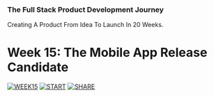 ### The Full Stack Product Development Journey
Creating A Product From Idea To Launch In 20 Weeks.

# Week 15: The Mobile App Release Candidate
[![WEEK15](https://img.shields.io/badge/Week_15-UPCOMING-999999.svg)]()
[![START](https://img.shields.io/badge/START-YOUR_JOURNEY-green.svg)](https://www.youtube.com/playlist?list=PL9YBPmbctP4hSF3Runs61TGt7j1gjDj5z)
[![SHARE](https://img.shields.io/badge/SHARE-ON_TWITTER-blue.svg)](https://twitter.com/intent/tweet?text=Loving%20the%20%23fspdjourney%20with%20@idancali%20http://github.com/idancali/fullstack%20%23fullstack%20%23productdevelopment)

